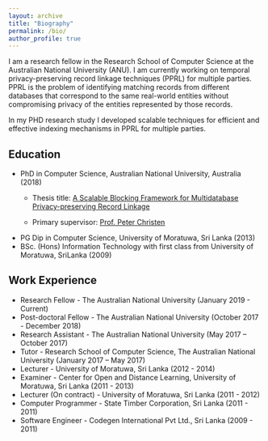 ```yaml
---
layout: archive
title: "Biography"
permalink: /bio/
author_profile: true
---
```


I am a research fellow in the Research School of Computer Science at the Australian National University (ANU). 
I am currently working on temporal privacy-preserving record linkage techniques (PPRL) for multiple parties. 
PPRL is the problem of identifying matching records from different databases that correspond to the same 
real-world entities without compromising privacy of the entities represented by those records. 

In my PHD research study I developed scalable techniques for efficient and effective indexing mechanisms in 
PPRL for multiple parties.

## Education
* PhD in Computer Science, Australian National University, Australia (2018)
    + Thesis title: <a href="https://openresearch-repository.anu.edu.au/bitstream/1885/140918/1/Ranbaduge%20Thesis%202018.pdf">A Scalable Blocking Framework for Multidatabase Privacy-preserving Record Linkage</a>
    
    + Primary supervisor: <a href="http://users.cecs.anu.edu.au/~christen/">Prof. Peter Christen</a>
* PG Dip in Computer Science, University of Moratuwa, Sri Lanka (2013)
* BSc. (Hons) Information Technology with first class from University of Moratuwa, SriLanka (2009)

## Work Experience
* Research Fellow - The Australian National University (January 2019 - Current)
* Post-doctoral Fellow - The Australian National University (October 2017 - December 2018)
* Research Assistant - The Australian National University (May 2017 – October 2017)
* Tutor - Research School of Computer Science, The Australian National University (January 2017 – May 2017)
* Lecturer - University of Moratuwa, Sri Lanka (2012 - 2014)
* Examiner - Center for Open and Distance Learning, University of Moratuwa, Sri Lanka (2011 - 2013)
* Lecturer (On contract) - University of Moratuwa, Sri Lanka (2011 - 2012)
* Computer Programmer - State Timber Corporation, Sri Lanka (2011 - 2011)
* Software Engineer	- Codegen International Pvt Ltd., Sri Lanka	(2009 - 2011)
